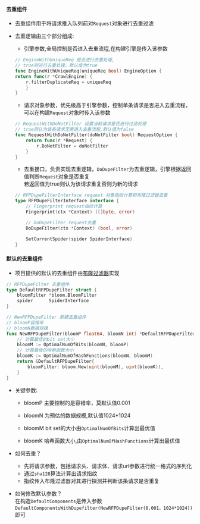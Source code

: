 #### 去重组件  

- 去重组件用于将请求推入队列前对```Request```对象进行去重过滤  

- 去重逻辑由三个部分组成:
    - 引擎参数,全局控制是否进入去重流程,在构建引擎是传入该参数
    ```go
    // EngineWithUniqueReq 是否进行去重处理,
    // true则进行去重处理，默认值为true
    func EngineWithUniqueReq(uniqueReq bool) EngineOption {
	return func(r *CrawlEngine) {
		r.filterDuplicateReq = uniqueReq
	    }
    }
    ```  
    - 请求对象参数，优先级高于引擎参数，控制单条请求是否进入去重流程，可以在构建`Request`对象时传入该参数  
    ```go
    // RequestWithDoNotFilter 设置当前请求是否进行过滤处理
    // true则认为该条请求无需进入去重流程,默认值为false
    func RequestWithDoNotFilter(doNotFilter bool) RequestOption {
    	return func(r *Request) {
    		r.DoNotFilter = doNotFilter
    	}
    }
    ```

    - 去重接口，负责实现去重逻辑，```DoDupeFilter```为去重逻辑，引擎根据返回值判断`Request`对象是否重复  
    若返回值为true则认为该请求重复否则为新的请求
    ```go
    // RFPDupeFilterInterface request 对象指纹计算和布隆过滤器去重
    type RFPDupeFilterInterface interface {
    	// Fingerprint request指纹计算
    	Fingerprint(ctx *Context) ([]byte, error)
    
    	// DoDupeFilter request去重
    	DoDupeFilter(ctx *Context) (bool, error)
    
    	SetCurrentSpider(spider SpiderInterface)
    }
    ```

#### 默认的去重组件

- 项目提供的默认的去重组件由[布隆过滤器](https://pkg.go.dev/github.com/bits-and-blooms/bloom/v3@v3.3.1)实现  

```go
// RFPDupeFilter 去重组件
type DefaultRFPDupeFilter struct {
	bloomFilter *bloom.BloomFilter
	spider      SpiderInterface
}

// NewRFPDupeFilter 新建去重组件
// bloomP容错率
// bloomN数据规模
func NewRFPDupeFilter(bloomP float64, bloomN int) *DefaultRFPDupeFilter {
	// 计算最佳的bit set大小
	bloomM := OptimalNumOfBits(bloomN, bloomP)
	// 计算最佳的哈希函数大小
	bloomK := OptimalNumOfHashFunctions(bloomN, bloomM)
	return &DefaultRFPDupeFilter{
		bloomFilter: bloom.New(uint(bloomM), uint(bloomK)),
	}
}
```
- 关键参数:
    - bloomP 主要控制的是容错率，莫默认值0.001  

    - bloomN 为预估的数据规模,默认值1024*1024  

    - bloomM bit set的大小由```OptimalNumOfBits```计算出最优值

    - bloomK 哈希函数大小,由```OptimalNumOfHashFunctions```计算出最优值

- 如何去重？
    - 先将请求参数，包括请求头、请求体、请求url参数进行统一格式的序列化  
    - 通过`sha128`算法计算出请求指纹  
    - 指纹传入布隆过滤器对其进行探测并判断该条请求是否重复  

- 如何修改默认参数？  
在构造```DefaultComponents```是传入参数```DefaultComponentsWithDupefilter(NewRFPDupeFilter(0.001，1024*1024))```即可  